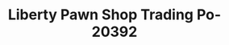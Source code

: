 ---
f_zip-code: 37303
f_state-code: TN
title: Liberty Pawn Shop Trading Po-20392
f_phone: 423-745-7866
f_city-only: Athens
f_address: 225 E Washington Ave Athens
f_location-unique-id: '20392'
slug: liberty-pawn-shop-trading-po-20392
updated-on: '2024-05-30T13:46:58.046Z'
created-on: '2024-05-30T13:36:59.803Z'
published-on: '2024-05-30T13:54:32.469Z'
f_city-state: cms/city/athens-tn.md
f_company: cms/company/liberty-pawn-shop-trading-po.md
f_state: cms/state/tennessee.md
layout: '[payday-loan].html'
tags: payday-loan
---